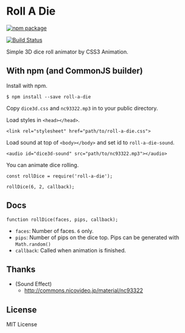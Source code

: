 # Roll A Die
[![npm package](https://img.shields.io/npm/v/roll-a-die.svg?style=flat-square)](https://www.npmjs.org/package/roll-a-die)

[![Build Status](https://img.shields.io/travis/chukwumaijem/roll-a-die.svg?style=flat-square)](https://travis-ci.org/chukwumaijem/roll-a-die)


Simple 3D dice roll animator by CSS3 Animation.


## With npm (and CommonJS builder)
Install with npm.
```
$ npm install --save roll-a-die
```

Copy `dice3d.css` and `nc93322.mp3` in to your public directory.

Load styles in `<head></head>`.
```
<link rel="stylesheet" href="path/to/roll-a-die.css">
```


Load sound at top of `<body></body>` and set id to `roll-a-die-sound`.
```
<audio id="dice3d-sound" src="path/to/nc93322.mp3"></audio>
```

You can animate dice rolling.
```
const rollDice = require('roll-a-die');

rollDice(6, 2, callback);
```

## Docs
```
function rollDice(faces, pips, callback);
```

* `faces`: Number of faces. `6` only.
* `pips`: Number of pips on the dice top. Pips can be generated with `Math.random()`
* `callback`: Called when animation is finished.

## Thanks
* (Sound Effect)
   * http://commons.nicovideo.jp/material/nc93322

## License
MIT License